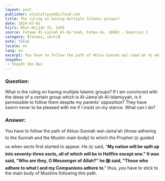 ```yaml
---
layout: post
publisher: alsalafiyyah@icloud.com
title: The ruling on having multiple Islamic groups?
date: 2024-07-01
hijri: Dhul-Hijjah 25, 1445
source: Fatawa Al-Lajnah Al-Da'imah, Fatwa no. 16063 , Question 2
category: [fatwas, sects]
note: false
locale: en
lang: en
excerpt: You have to follow the path of Ahlus-Sunnah wal-Jama'ah to which the Prophet ﷺ guided us when sects first started to appear.
shaykhs: 
 - Shaykh Ibn Baz
---
```


### Question: 
What is the ruling on having multiple Islamic groups? If I am convinced with the ideas of a certain group which is Al-Jama'ah Al-Islamiyyah, is it permissible to follow them despite my parents' opposition? They have sworn never to be pleased with me if I insist on my stance. What can I do? 

### Answer: 
You have to follow the path of Ahlus-Sunnah wal-Jama'ah (those adhering to the Sunnah and the Muslim main body) to which the Prophet ﷺ guided us when sects first started to appear. He ﷺ said, "**My nation will be split up into seventy-three sects, all of which will be in Hellfire except one." It was said, "Who are they, O Messenger of Allah?" he ﷺ said, "Those who adhere to what I and my Companions adhere to**," thus, you have to stick to the main body of Muslims following this path.
